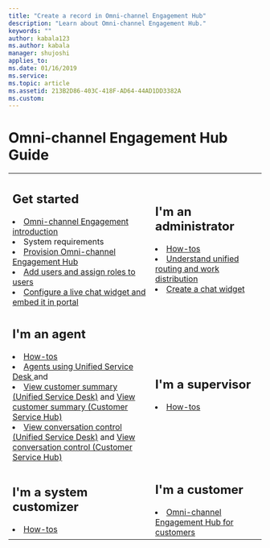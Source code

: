 ```yaml
---
title: "Create a record in Omni-channel Engagement Hub"
description: "Learn about Omni-channel Engagement Hub."
keywords: ""
author: kabala123
ms.author: kabala
manager: shujoshi
applies_to: 
ms.date: 01/16/2019
ms.service: 
ms.topic: article
ms.assetid: 213B2D86-403C-418F-AD64-44AD1DD3382A
ms.custom: 
---
```


# Omni-channel Engagement Hub Guide

<table>
<tr>
<td>

<h2> Get started </h2>
<li><a href="introduction-omni-channel.md" data-raw-source="[Omni-channel Engagement introduction](introduction-omni-channel.md)">Omni-channel Engagement introduction</a></li>
<li>System requirements</li>
<li><a href="administrator/omni-channel-provision-license.md" data-raw-source="[Provision Omni-channel Engagement Hub](administrator/omni-channel-provision-license.md)">Provision Omni-channel Engagement Hub</a></li>
<li><a href="administrator/users-user-profiles.md" data-raw-source="[Add users and assign roles to users](administrator/users-user-profiles.md)">Add users and assign roles to users</a></li>
<li><a href="administrator/configure-live-chat.md" data-raw-source="[Configure a live chat widget and embed it in portal](administrator/configure-live-chat.md)">Configure a live chat widget and embed it in portal</a></li>
</td>
<td>

<h2> I'm an administrator </h2>

<li><a href="administrator/omni-channel-engagement-hub-administrator.md" data-raw-source="[How-tos](administrator/omni-channel-engagement-hub-administrator.md#how-to-topics)">How-tos</a></li>
<li><a href="administrator/unified-routing-work-distribution.md" data-raw-source="[Understand unified routing and work distribution](administrator/unified-routing-work-distribution.md)"> Understand unified routing and work distribution</a></li>
<li><a href="set-up-chat-widget.md" data-raw-source="[Create a chat widget](administrator/set-up-chat-widget.md)">Create a chat widget</a></li>
</td>
</tr>
<tr>
<td>

<h2> I'm an agent </h2>

<li><a href="agent/agent-usd/omni-channel-engagement-hub-agent.md" data-raw-source="[How-tos](agent/agent-usd/omni-channel-engagement-hub-agent.md)">How-tos</a></li>
<li><a href="agent/agent-usd/omni-channel-engagement-hub-agent.md" data-raw-source="[Agents using Unified Service Desk
](agent/agent-usd/omni-channel-engagement-hub-agent.md)">Agents using Unified Service Desk
</a> and </li>
<li><a href="agent/agent-usd/customer360-overview-existing-challenges.md" data-raw-source="[View customer summary (Unified Service Desk)](agent/agent-usd/customer360-overview-existing-challenges.md)">View customer summary (Unified Service Desk)</a> and <a href="agent/agent-usd/csh-customer-360-overview-of-the-existing-challenges.md" data-raw-source="[View customer summary (Customer Service Hub)](agent/agent-usd/csh-customer-360-overview-of-the-existing-challenges.md)">View customer summary (Customer Service Hub)</a> </li>
<li><a href="agent/agent-usd/left-control-panel.md" data-raw-source="[View conversation control (Unified Service Desk)](agent/agent-usd/left-control-panel.md)">View conversation control (Unified Service Desk)</a> and <a href="agent/agent-usd/csh-conversation-control.md" data-raw-source="[View conversation control (Customer Service Hub)](agent/agent-usd/csh-conversation-control.md)">View conversation control (Customer Service Hub)</a></li>
</td>
<td>

<h2> I'm a supervisor  </h2>

<li><a href="supervisor/omni-channel-engagement-hub-supervisor.md" data-raw-source="[How-tos](supervisor/omni-channel-engagement-hub-supervisor.md)">How-tos</a></li>
</td>
</tr>
<tr>
<td>

<h2> I'm a system customizer  </h2>

<li><a href="customizer/omni-channel-engagement-hub-customizer.md" data-raw-source="[How-tos](customizer/omni-channel-engagement-hub-customizer.md)">How-tos</a></li>
</li>

</td>
<td>

<h2> I'm a customer</h2>

<li><a href="customer/omni-channel-engagement-hub-customer.md" data-raw-source="[Omni-channel Engagement Hub for customers](customer/omni-channel-engagement-hub-customer.md)">Omni-channel Engagement Hub for customers</a></li>
</td>
</tr>
</table>